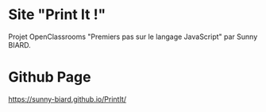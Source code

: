 # Site "Print It !"
Projet OpenClassrooms "Premiers pas sur le langage JavaScript" par Sunny BIARD.
# Github Page
https://sunny-biard.github.io/PrintIt/
